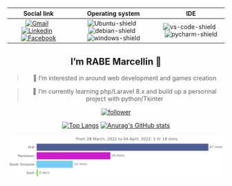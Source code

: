 <div style="display:inline-block; text-align:center;">


| Social link | Operating system | IDE |
|:-----------------:|:------------------:|:------:|
| [![Gmail](https://img.shields.io/badge/Gmail-D14836?style=flat&logo=gmail&logoColor=white)](mailto:marcellinp20.aps1a@gmail.com) &nbsp; [![Linkedin](https://img.shields.io/badge/linkedin-%230077B5.svg?style=flat&logo=linkedin&logoColor=white)](https://www.linkedin.com/in/marcellinrabe/)  &nbsp; [![Facebook](https://img.shields.io/badge/Facebook-%231877F2.svg?style=flat&logo=Facebook&logoColor=white)](https://www.facebook.com/rabemarcellin) | ![Ubuntu-shield](https://img.shields.io/badge/Ubuntu-E95420?style=for-the-badge&logo=ubuntu&logoColor=white) &nbsp; ![debian-shield](https://img.shields.io/badge/Debian-A81D33?style=flat-square&logo=debian&logoColor=white) &nbsp; ![windows-shield](https://img.shields.io/badge/Windows-Yes-green?style=for-the-badge&logo=windows) | ![vs-code-shield](https://img.shields.io/badge/Visual%20Studio%20Code-blue?style=flat-square&logo=visualstudiocode) &nbsp; ![pycharm-shield](https://img.shields.io/badge/Editor-PyCharm-informational?style=plastic&logo=pycharm&logoColor=white&color=0e76a8) |


## I’m RABE Marcellin 👋

>👀 I’m interested in around web development and games creation

> 🌱 I’m currently learning php/Laravel 8.x and build up a personnal project with python/Tkinter

[![follower](https://img.shields.io/github/followers/marcellinrabe?style=plastic)](https://github.com/marcellinrabe?tab=followers)


[![Top Langs](https://github-readme-stats.vercel.app/api/top-langs/?username=marcellinrabe&layout=compact&theme=tokyonight)](https://github.com/anuraghazra/github-readme-stats) 
[![Anurag's GitHub stats](https://github-readme-stats.vercel.app/api?username=marcellinrabe&theme=gruvbox)](https://github.com/anuraghazra/github-readme-stats) 

<img
  src="https://github.com/marcellinrabe/marcellinrabe/blob/main/images/stat.svg"
  alt="marcellinrabe | activity"/>

</div>

